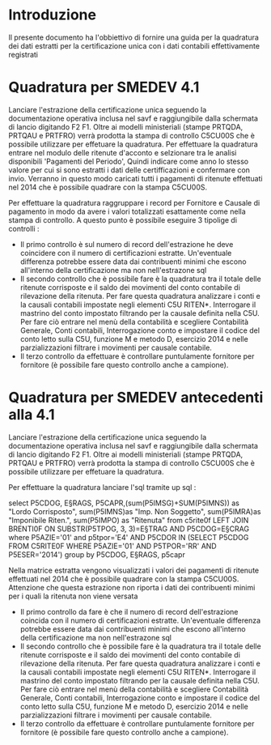 # Introduzione
Il presente documento ha l'obbiettivo di fornire una guida per la quadratura dei dati estratti per la certificazione unica con i dati contabili effettivamente registrati

# Quadratura per SMEDEV  4.1
Lanciare l'estrazione della certificazione unica seguendo la documentazione operativa inclusa nel savf e raggiungibile dalla schermata di lancio digitando F2 F1.
Oltre ai modelli ministeriali (stampe PRTQDA, PRTQAU e PRTFRO) verrà prodotta la stampa di controllo C5CU00S che è possibile utilizzare per effetuare la quadratura.
Per effettuare la quadratura entrare nel modulo delle ritenute d'acconto e selzionare tra le analisi disponibili 'Pagamenti del Periodo', Quindi indicare come anno lo stesso valore per cui si sono estratti i dati delle certifficazioni e confermare con invio. Verranno in questo modo caricati tutti i pagamenti di ritenute effettuati nel 2014 che è possibile quadrare con la stampa C5CU00S.

Per effettuare la quadratura raggruppare i record per Fornitore e Causale di pagamento in modo da avere i valori totalizzati esattamente come nella stampa di controllo. A questo punto è possibile eseguire 3 tipolige di controlli : 
-  Il primo controllo è sul numero di record dell'estrazione he deve coincidere con il numero di certificazioni estratte. Un'eventuale differenza potrebbe essere data dai contribuenti minimi che escono all'interno della certificazione ma non nell'estrazone sql
-  Il secondo controllo che è possibile fare è la quadratura tra il totale delle ritenute corrisposte e il saldo dei movimenti del conto contabile di rilevazione della ritenuta. Per fare questa quadratura analizzare i conti e la causali contabili impostate negli elementi C5U RITEN\*. Interrogare il mastrino del conto impostato filtrando per la causale definita nella C5U. Per fare ciò entrare nel menù della contabilità e scegliere Contabilità Generale, Conti contabili, Interrogazione conto e impostare il codice del conto letto sulla C5U, funzione M e metodo D, esercizio 2014 e nelle parzializzazioni filtrare i movimenti per causale contabile.
-  Il terzo controllo da effettuare è controllare puntulamente fornitore per fornitore (è possibile fare questo controllo anche a  campione).



# Quadratura per SMEDEV antecedenti alla 4.1
Lanciare l'estrazione della certificazione unica seguendo la documentazione operativa inclusa nel savf e raggiungibile dalla schermata di lancio digitando F2 F1.
Oltre ai modelli ministeriali (stampe PRTQDA, PRTQAU e PRTFRO) verrà prodotta la stampa di controllo C5CU00S che è possibile utilizzare per effetuare la quadratura.

Per effettuare la quadratura lanciare l'sql tramite up sql : 

select P5CDOG, E§RAGS, P5CAPR,(sum(P5IMSG)+SUM(P5IMNS)) as "Lordo Corrisposto",  sum(P5IMNS)as "Imp. Non Soggetto", sum(P5IMRA)as "Imponibile Riten.", sum(P5IMPO) as "Ritenuta"   from c5rite0f LEFT JOIN BRENTI0F ON SUBSTR(P5TPOG, 3, 3)=E§TRAG AND P5CDOG=E§CRAG where P5AZIE='01' and p5tpor='E4' AND P5CDOR IN (SELECT P5CDOG FROM C5RITE0F WHERE P5AZIE='01' AND P5TPOR='RR' AND P5ESER='2014') group by P5CDOG, E§RAGS, p5capr

Nella matrice estratta vengono visualizzati i valori dei pagamenti di ritenute effettuati nel 2014 che è possibile quadrare con la stampa C5CU00S. Attenzione che questa estrazione non riporta i dati dei contribuenti minimi per i quali la ritenuta non viene versata
-  Il primo controllo da fare è che il numero di record dell'estrazione coincida con il numero di certificazioni estratte. Un'eventuale differenza potrebbe essere data dai contribuenti minimi che escono all'interno della certificazione ma non nell'estrazone sql
-  Il secondo controllo che è possibile fare è la quadratura tra il totale delle ritenute corrisposte e il saldo dei movimenti del conto contabile di rilevazione della ritenuta. Per fare questa quadratura analizzare i conti e la causali contabili impostate negli elementi C5U RITEN\*. Interrogare il mastrino del conto impostato filtrando per la causale definita nella C5U. Per fare ciò entrare nel menù della contabilità e scegliere Contabilità Generale, Conti contabili, Interrogazione conto e impostare il codice del conto letto sulla C5U, funzione M e metodo D, esercizio 2014 e nelle parzializzazioni filtrare i movimenti per causale contabile.
-  Il terzo controllo da effettuare è controllare puntulamente fornitore per fornitore (è possibile fare questo controllo anche a  campione).


